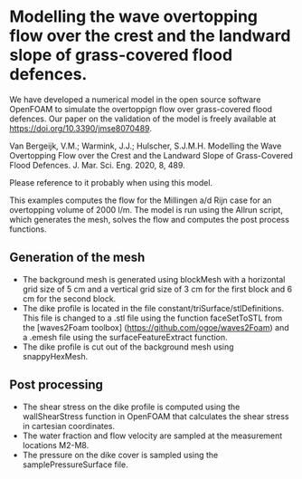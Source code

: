 # Modelling the wave overtopping flow over the crest and the landward slope of grass-covered flood defences.

We have developed a numerical model in the open source software OpenFOAM to simulate the overtoppign flow over grass-covered flood defences.
Our paper on the validation of the model is freely available at https://doi.org/10.3390/jmse8070489.

Van Bergeijk, V.M.; Warmink, J.J.; Hulscher, S.J.M.H. Modelling the Wave Overtopping Flow over the Crest and the Landward Slope of Grass-Covered Flood Defences. J. Mar. Sci. Eng. 2020, 8, 489.

Please reference to it probably when using this model.

This examples computes the flow for the Millingen a/d Rijn case for an overtopping volume of 2000 l/m.
The model is run using the Allrun script, which generates the mesh, solves the flow and computes the post process functions.

## Generation of the mesh
- The background mesh is generated using blockMesh with a horizontal grid size of 5 cm and a vertical grid size of 3 cm for the first block and 6 cm for the second block.
- The dike profile is located in the file constant/triSurface/stlDefinitions. This file is changed to a .stl file using the function faceSetToSTL from the [waves2Foam toolbox] (https://github.com/ogoe/waves2Foam) and a .emesh file using the surfaceFeatureExtract function.
- The dike profile is cut out of the background mesh using snappyHexMesh.

## Post processing
- The shear stress on the dike profile is computed using the wallShearStress function in OpenFOAM that calculates the shear stress in cartesian coordinates.
- The water fraction and flow velocity are sampled at the measurement locations M2-M8.
- The pressure on the dike cover is sampled using the samplePressureSurface file.
